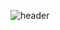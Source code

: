 
![header](https://capsule-render.vercel.app/api?type=Waving&color=auto&height=200&text=HELLO&nbsp;I'm&nbsp;Seul😄)<!--배경-->
<!--[![Top Langs](https://github-readme-stats.vercel.app/api/top-langs/?username=lee1030&layout=compact)](https://github.com/lee1030/github-readme-stats)-->



<!--
**lee1030/lee1030** is a ✨ _special_ ✨ repository because its `README.md` (this file) appears on your GitHub profile.

Here are some ideas to get you started:

- 🔭 I’m currently working on ...
- 🌱 I’m currently learning ...
- 👯 I’m looking to collaborate on ...
- 🤔 I’m looking for help with ...
- 💬 Ask me about ...
- 📫 How to reach me: ...
- 😄 Pronouns: ...
- ⚡ Fun fact: ...
-->
